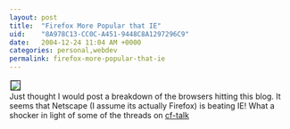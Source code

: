 ```yaml
---
layout: post
title:  "Firefox More Popular that IE"
uid:	"8A978C13-CC0C-A451-9448C8A1297296C9"
date:   2004-12-24 11:04 AM +0000
categories: personal,webdev
permalink: firefox-more-popular-that-ie
---
```

<a href='http://photos1.blogger.com/img/21/1061/640/browsers_onCybersonic.jpg'><img border='0' style='border:1px solid #000000; margin:2px' src='http://photos1.blogger.com/img/21/1061/320/browsers_onCybersonic.jpg'></a><br />Just thought I would post a breakdown of the browsers hitting this blog. It seems that Netscape (I assume its actually Firefox) is beating IE! What a shocker in light of some of the threads on <a href="http://www.houseoffusion.com">cf-talk</a>